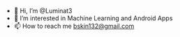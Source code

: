 - 👋 Hi, I’m @Luminat3
- 👀 I’m interested in Machine Learning and Android Apps
- 📫 How to reach me bskin132@gmail.com

<!---
Luminat3/Luminat3 is a ✨ special ✨ repository because its `README.md` (this file) appears on your GitHub profile.
You can click the Preview link to take a look at your changes.
--->
